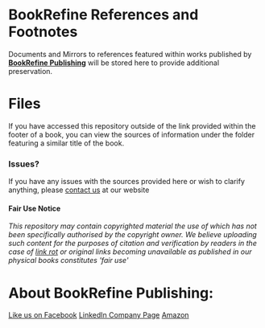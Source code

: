 # BookRefine References and Footnotes

Documents and Mirrors to references featured within works published by **[BookRefine Publishing](https://bookrefine.com)** will be stored here to provide additional preservation. 


# Files
If you have accessed this repository outside of the link provided within the footer of a book, you can view the sources of information under the folder featuring a similar title of the book.

### Issues?
If you have any issues with the sources provided here or wish to clarify anything, please [contact us](https://bookrefine.com/contact-us/) at our website

#### Fair Use Notice
_This repository may contain copyrighted material the use of which has not been specifically authorised by the copyright owner. We believe uploading such content for the purposes of citation and verification by readers in the case of [link rot](https://en.wikipedia.org/wiki/Link_rot) or original links becoming unavailable as published in our physical books constitutes 'fair use'_

# About BookRefine Publishing:
[Like us on Facebook](https://www.facebook.com/bookrefine/)
[LinkedIn Company Page](https://www.linkedin.com/company/bookrefine/)
[Amazon](https://www.amazon.com/s?k=BookRefine+Publishing&ref=nb_sb_noss)

